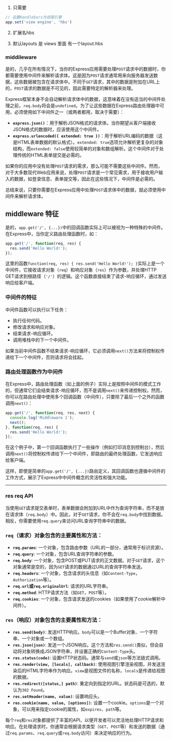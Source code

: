 1. 只需要
```javascript
// 设置Handlebars为视图引擎
app.set('view engine', 'hbs')
```
2. 扩展名hbs

3. 默认layouts 是  views 里面 有一个layout.hbs

### middileware
是的，几乎在所有情况下，当你的Express应用需要处理`POST`请求中的数据时，你都需要使用中间件来解析请求体。这是因为`POST`请求通常用来向服务器发送数据，这些数据被包含在请求体中。不同于`GET`请求，其中的数据是附加在URL上的，`POST`请求的数据是不可见的，因此需要特定的解析器来处理。

Express框架本身不会自动解析请求体中的数据，这意味着在没有适当的中间件处理之前，`req.body`将会是`undefined`。为了让这些数据在Express路由处理器中可用，必须使用如下中间件之一（或两者都用，取决于需要）：

- **`express.json()`**：用于解析JSON格式的请求体。当你期望从客户端接收JSON格式的数据时，应该使用这个中间件。
- **`express.urlencoded({ extended: true })`**：用于解析URL编码的数据（这是HTML表单数据的默认格式）。`extended: true`选项允许解析更复杂的对象结构，而`extended: false`使用较简单的对象和数组解析。这个中间件对于处理传统的HTML表单提交是必需的。

如果你的应用中没有处理`POST`请求的需求，那么可能不需要这些中间件。然而，对于大多数现代Web应用来说，处理`POST`请求是一个常见需求，用于接收用户输入的数据，如登录信息、表单提交等，因此在这些情况下，中间件是必需的。

总结来说，只要你需要在Express应用中处理`POST`请求体中的数据，就必须使用中间件来解析请求体。

## middleware 特征
是的，`app.get('/', {...})`中的回调函数实际上可以被视为一种特殊的中间件。在Express中，当你定义路由处理函数时，如：

```javascript
app.get('/', function(req, res) {
  res.send('Hello World!');
});
```

这里的函数`function(req, res) { res.send('Hello World!'); }`实际上是一个中间件，它接收请求对象（`req`）和响应对象（`res`）作为参数，并处理HTTP GET请求到根路径（`'/'`）的逻辑。这个函数直接结束了请求-响应循环，通过发送响应给客户端。

### 中间件的特征

中间件函数可以执行以下任务：

- 执行任何代码。
- 修改请求和响应对象。
- 结束请求-响应循环。
- 调用堆栈中的下一个中间件。

如果当前中间件函数不结束请求-响应循环，它必须调用`next()`方法来将控制权传递给下一个中间件，否则请求将会挂起。

### 路由处理函数作为中间件

在Express中，路由处理函数（如上面的例子）实际上是按照中间件的模式工作的，但通常它们会结束请求-响应循环，而不是调用`next()`来传递控制权。然而，你可以在路由处理中使用多个回调函数（中间件），只要除了最后一个之外的函数调用`next()`：

```javascript
app.get('/', function(req, res, next) {
  console.log('Middleware 1');
  next();
}, function(req, res) {
  res.send('Hello World!');
});
```

在这个例子中，第一个回调函数执行了一些操作（例如打印消息到控制台），然后调用`next()`将控制权传递给下一个中间件，即路由的最终处理函数，它发送响应给客户端。

这样，即使是简单的`app.get('/', {...})`路由定义，其回调函数也遵循中间件的工作方式，展示了Express中中间件概念的灵活性和强大功能。

---
### res req API
当使用`GET`请求提交表单时，表单数据会附加到URL中作为查询字符串，而不是放在请求体（`req.body`）中。因此，对于`GET`请求，你不会在`req.body`中找到数据。相反，你需要使用`req.query`来访问URL查询字符串中的数据。

### `req`（请求）对象包含的主要属性和方法：

- **`req.params`**: 一个对象，包含路由参数（URL的一部分，通常用于标识资源）。
- **`req.query`**: 一个对象，包含URL查询字符串的参数。
- **`req.body`**: 一个对象，包含POST或PUT请求的正文数据。对于`GET`请求，这个对象通常是空的，因为`GET`请求的数据通过URL的查询字符串发送。
- **`req.headers`**: 一个对象，包含请求的头信息（如`Content-Type`，`Authorization`等）。
- **`req.url`**或**`req.originalUrl`**: 请求的URL字符串。
- **`req.method`**: HTTP请求方法（如`GET`，`POST`等）。
- **`req.cookies`**: 一个对象，包含请求发送的cookies（如果使用了cookie解析中间件）。

### `res`（响应）对象包含的主要属性和方法：

- **`res.send(body)`**: 发送HTTP响应。`body`可以是一个Buffer对象、一个字符串、一个对象或一个数组。
- **`res.json(json)`**: 发送一个JSON响应。这个方法和`res.send()`类似，但会自动将对象转换成JSON字符串，并设置正确的`Content-Type`头。
- **`res.status(code)`**: 设置HTTP状态码。通常与`send`或`json`等方法链式调用。
- **`res.render(view, [locals], callback)`**: 使用视图引擎渲染视图，并发送渲染后的HTML字符串作为响应。`view`是视图文件的名称，`locals`是传递给视图的数据。
- **`res.redirect([status,] path)`**: 重定向到指定的URL。状态码是可选的，默认为`302 Found`。
- **`res.setHeader(name, value)`**: 设置响应头。
- **`res.cookie(name, value, [options])`**: 设置一个cookie。`options`是一个对象，可以用来指定cookie的属性，如`expires`、`path`等。

每个`req`和`res`对象都提供了丰富的API，以便开发者可以灵活地处理HTTP请求和响应。在处理请求时，你通常会根据请求类型（`GET`、`POST`等）和发送的数据（通过`req.params`、`req.query`或`req.body`访问）来决定响应的行为。